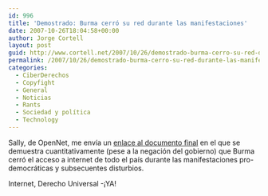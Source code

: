 ```yaml
---
id: 996
title: 'Demostrado: Burma cerró su red durante las manifestaciones'
date: 2007-10-26T18:04:58+00:00
author: Jorge Cortell
layout: post
guid: http://www.cortell.net/2007/10/26/demostrado-burma-cerro-su-red-durante-las-manifestaciones/
permalink: /2007/10/26/demostrado-burma-cerro-su-red-durante-las-manifestaciones/
categories:
  - CiberDerechos
  - Copyfight
  - General
  - Noticias
  - Rants
  - Sociedad y polí­tica
  - Technology
---
```

Sally, de OpenNet, me enví­a un <a target="_blank" title="Entrada en OpenNet" href="http://opennet.net/blog/?p=187">enlace al documento final</a> en el que se demuestra cuantitativamente (pese a la negación del gobierno) que Burma cerró el acceso a internet de todo el paí­s durante las manifestaciones pro-democráticas y subsecuentes disturbios.

Internet, Derecho Universal -¡YA!
